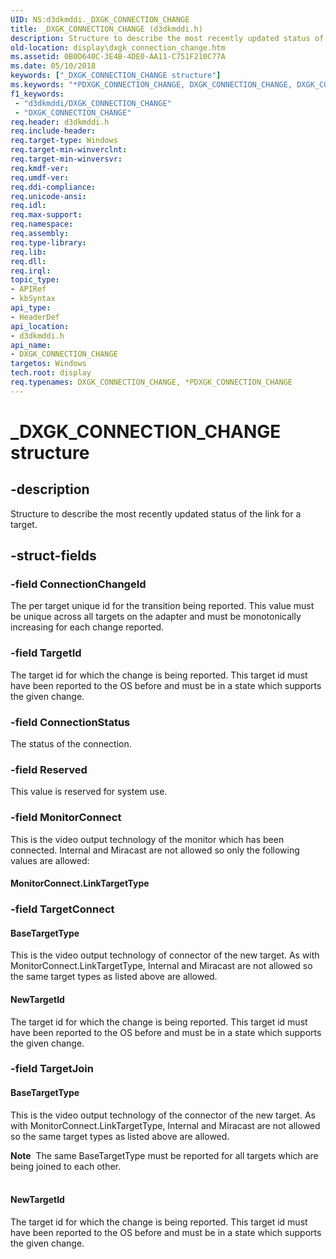 ```yaml
---
UID: NS:d3dkmddi._DXGK_CONNECTION_CHANGE
title: _DXGK_CONNECTION_CHANGE (d3dkmddi.h)
description: Structure to describe the most recently updated status of the link for a target.
old-location: display\dxgk_connection_change.htm
ms.assetid: 0B0D640C-3E4B-4DE0-AA11-C751F210C77A
ms.date: 05/10/2018
keywords: ["_DXGK_CONNECTION_CHANGE structure"]
ms.keywords: "*PDXGK_CONNECTION_CHANGE, DXGK_CONNECTION_CHANGE, DXGK_CONNECTION_CHANGE structure [Display Devices], PDXGK_CONNECTION_CHANGE, PDXGK_CONNECTION_CHANGE structure pointer [Display Devices], _DXGK_CONNECTION_CHANGE, d3dkmddi/DXGK_CONNECTION_CHANGE, d3dkmddi/PDXGK_CONNECTION_CHANGE, display.dxgk_connection_change"
f1_keywords:
 - "d3dkmddi/DXGK_CONNECTION_CHANGE"
 - "DXGK_CONNECTION_CHANGE"
req.header: d3dkmddi.h
req.include-header: 
req.target-type: Windows
req.target-min-winverclnt: 
req.target-min-winversvr: 
req.kmdf-ver: 
req.umdf-ver: 
req.ddi-compliance: 
req.unicode-ansi: 
req.idl: 
req.max-support: 
req.namespace: 
req.assembly: 
req.type-library: 
req.lib: 
req.dll: 
req.irql: 
topic_type:
- APIRef
- kbSyntax
api_type:
- HeaderDef
api_location:
- d3dkmddi.h
api_name:
- DXGK_CONNECTION_CHANGE
targetos: Windows
tech.root: display
req.typenames: DXGK_CONNECTION_CHANGE, *PDXGK_CONNECTION_CHANGE
---
```


# _DXGK_CONNECTION_CHANGE structure


## -description


Structure to describe the most recently updated status of the link for a target.


## -struct-fields




### -field ConnectionChangeId

The per target unique id for the transition being reported.  This value must be unique across all targets on the adapter and must be monotonically increasing for each change reported.


### -field TargetId

The target id for which the change is being reported.  This target id must have been reported to the OS before and must be in a state which supports the given change.


### -field ConnectionStatus

The status of the connection.


### -field Reserved

This value is reserved for system use.


### -field MonitorConnect

This is the video output technology of the monitor which has been connected.  Internal and Miracast are not allowed so only the following values are allowed:


#### MonitorConnect.LinkTargetType

 


### -field TargetConnect



#### BaseTargetType

This is the video output technology of connector of the new target.  As with MonitorConnect.LinkTargetType,  Internal and Miracast are not allowed so the same target types as listed above are allowed.



#### NewTargetId

The target id for which the change is being reported.  This target id must have been reported to the OS before and must be in a state which supports the given change.  

 


### -field TargetJoin


#### BaseTargetType

This is the video output technology of the connector of the new target.  As with MonitorConnect.LinkTargetType,  Internal and Miracast are not allowed so the same target types as listed above are allowed.  

<div class="alert"><b>Note</b>  The same BaseTargetType must be reported for all targets which are being joined to each other.</div>
<div> </div>


#### NewTargetId

The target id for which the change is being reported.  This target id must have been reported to the OS before and must be in a state which supports the given change.  

